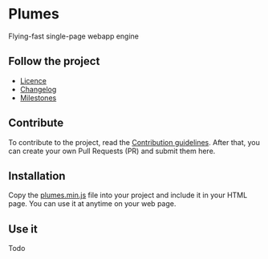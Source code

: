 # Plumes

Flying-fast single-page webapp engine

## Follow the project

* [Licence](https://github.com/CodeCorico/Plumes/blob/master/LICENSE)
* [Changelog](https://github.com/CodeCorico/Plumes/blob/master/CHANGELOG.md)
* [Milestones](https://github.com/CodeCorico/Plumes/issues/milestones?state=open)


## Contribute

To contribute to the project, read the [Contribution guidelines](https://github.com/CodeCorico/Plumes/blob/master/CONTRIBUTING.md).
After that, you can create your own Pull Requests (PR) and submit them here.


## Installation

Copy the [plumes.min.js](https://github.com/CodeCorico/Plumes/blob/master/plumes.min.js) file into your project and include it in your HTML page.
You can use it at anytime on your web page.


## Use it

Todo
